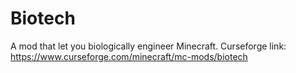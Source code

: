 # Biotech
A mod that let you biologically engineer Minecraft.
Curseforge link: https://www.curseforge.com/minecraft/mc-mods/biotech
